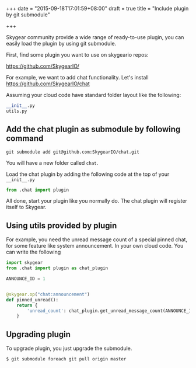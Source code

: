 +++
date = "2015-09-18T17:01:59+08:00"
draft = true
title = "Include plugin by git submodule"

+++

Skygear community provide a wide range of ready-to-use plugin, you can easily
load the plugin by using git submodule.

First, find some plugin you want to use on skygeario repos:

https://github.com/SkygearIO/


For example, we want to add chat functionality. Let's install
https://github.com/SkygearIO/chat


Assuming your cloud code have standard folder layout like the following:

``` python
__init__.py
utils.py
```

## Add the chat plugin as submodule by following command

`git submodule add git@github.com:SkygearIO/chat.git`

You will have a new folder called `chat`.

Load the chat plugin by adding the following code at the top of your
`__init__.py`

``` python
from .chat import plugin
```

All done, start your plugin like you normally do. The chat plugin will
register itself to Skygear.

## Using utils provided by plugin

For example, you need the unread message count of a special pinned chat, for
some feature like system announcement. In your own cloud code. You can
write the following

``` python
import skygear
from .chat import plugin as chat_plugin

ANNOUNCE_ID = 1


@skygear.op("chat:announcement")
def pinned_unread():
    return {
        'unread_count': chat_plugin.get_unread_message_count(ANNOUNCE_ID)
    }

```


## Upgrading plugin

To upgrade plugin, you just upgrade the submodule.

```shell
$ git submodule foreach git pull origin master
```

